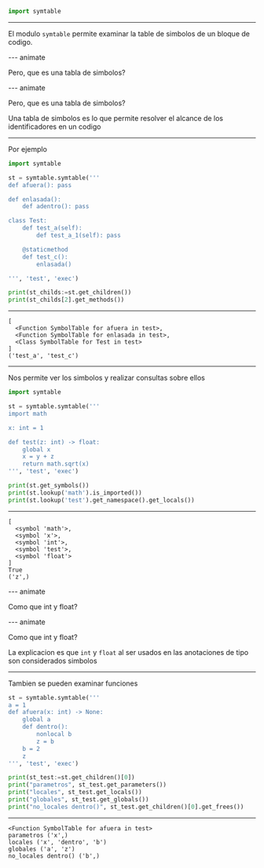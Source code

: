 ```py
import symtable
```

---

El modulo `symtable` permite examinar la table de simbolos de un bloque de codigo.

--- animate

Pero, que es una tabla de simbolos?

--- animate

Pero, que es una tabla de simbolos?

Una tabla de simbolos es lo que permite resolver el alcance de los identificadores en un codigo

---

Por ejemplo

```py
import symtable

st = symtable.symtable('''
def afuera(): pass

def enlasada():
    def adentro(): pass

class Test:
    def test_a(self):
        def test_a_1(self): pass

    @staticmethod
    def test_c():
        enlasada()

''', 'test', 'exec')

print(st_childs:=st.get_children())
print(st_childs[2].get_methods())
```

---

```plain
[
  <Function SymbolTable for afuera in test>,
  <Function SymbolTable for enlasada in test>,
  <Class SymbolTable for Test in test>
]
('test_a', 'test_c')
```

---

Nos permite ver los simbolos y realizar consultas sobre ellos

```py
import symtable

st = symtable.symtable('''
import math

x: int = 1

def test(z: int) -> float:
    global x
    x = y + z
    return math.sqrt(x)
''', 'test', 'exec')

print(st.get_symbols())
print(st.lookup('math').is_imported())
print(st.lookup('test').get_namespace().get_locals())
```

---

```plain
[
  <symbol 'math'>,
  <symbol 'x'>,
  <symbol 'int'>,
  <symbol 'test'>,
  <symbol 'float'>
]
True
('z',)
```

--- animate

Como que int y float?

--- animate

Como que int y float?

La explicacion es que `int` y `float` al ser usados en las anotaciones de tipo son considerados simbolos

---

Tambien se pueden examinar funciones

```py
st = symtable.symtable('''
a = 1
def afuera(x: int) -> None:
    global a
    def dentro():
        nonlocal b
        z = b
    b = 2
    z
''', 'test', 'exec')

print(st_test:=st.get_children()[0])
print("parametros", st_test.get_parameters())
print("locales", st_test.get_locals())
print("globales", st_test.get_globals())
print("no_locales dentro()", st_test.get_children()[0].get_frees())
```

---

```plain
<Function SymbolTable for afuera in test>
parametros ('x',)
locales ('x', 'dentro', 'b')
globales ('a', 'z')
no_locales dentro() ('b',)
```

